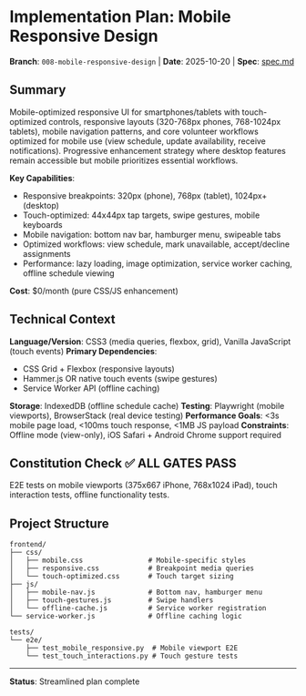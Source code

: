 # Implementation Plan: Mobile Responsive Design

**Branch**: `008-mobile-responsive-design` | **Date**: 2025-10-20 | **Spec**: [spec.md](./spec.md)

## Summary

Mobile-optimized responsive UI for smartphones/tablets with touch-optimized controls, responsive layouts (320-768px phones, 768-1024px tablets), mobile navigation patterns, and core volunteer workflows optimized for mobile use (view schedule, update availability, receive notifications). Progressive enhancement strategy where desktop features remain accessible but mobile prioritizes essential workflows.

**Key Capabilities**:
- Responsive breakpoints: 320px (phone), 768px (tablet), 1024px+ (desktop)
- Touch-optimized: 44x44px tap targets, swipe gestures, mobile keyboards
- Mobile navigation: bottom nav bar, hamburger menu, swipeable tabs
- Optimized workflows: view schedule, mark unavailable, accept/decline assignments
- Performance: lazy loading, image optimization, service worker caching, offline schedule viewing

**Cost**: $0/month (pure CSS/JS enhancement)

## Technical Context

**Language/Version**: CSS3 (media queries, flexbox, grid), Vanilla JavaScript (touch events)
**Primary Dependencies**:
- CSS Grid + Flexbox (responsive layouts)
- Hammer.js OR native touch events (swipe gestures)
- Service Worker API (offline caching)

**Storage**: IndexedDB (offline schedule cache)
**Testing**: Playwright (mobile viewports), BrowserStack (real device testing)
**Performance Goals**: <3s mobile page load, <100ms touch response, <1MB JS payload
**Constraints**: Offline mode (view-only), iOS Safari + Android Chrome support required

## Constitution Check ✅ ALL GATES PASS

E2E tests on mobile viewports (375x667 iPhone, 768x1024 iPad), touch interaction tests, offline functionality tests.

## Project Structure

```
frontend/
├── css/
│   ├── mobile.css                # Mobile-specific styles
│   ├── responsive.css            # Breakpoint media queries
│   └── touch-optimized.css       # Touch target sizing
├── js/
│   ├── mobile-nav.js             # Bottom nav, hamburger menu
│   ├── touch-gestures.js         # Swipe handlers
│   └── offline-cache.js          # Service worker registration
└── service-worker.js             # Offline caching logic

tests/
└── e2e/
    ├── test_mobile_responsive.py  # Mobile viewport E2E
    └── test_touch_interactions.py # Touch gesture tests
```

---

**Status**: Streamlined plan complete
